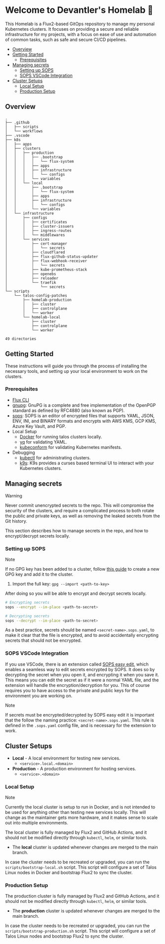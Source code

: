 # Welcome to Devantler's Homelab 🚀

This Homelab is a Flux2-based GitOps repository to manage my personal Kubernetes clusters. It focuses on providing a secure and reliable infrastructure for my projects, with a focus on ease of use and automation of common tasks, such as safe and secure CI/CD pipelines.

- [Overview](#overview)
- [Getting Started](#getting-started)
  - [Prerequisites](#prerequisites)
- [Managing secrets](#managing-secrets)
  - [Setting up SOPS](#setting-up-sops)
  - [SOPS VSCode Integration](#sops-vscode-integration)
- [Cluster Setups](#cluster-setups)
  - [Local Setup](#local-setup)
  - [Production Setup](#production-setup)

## Overview

<!-- readme-tree start -->
```
.
├── .github
│   ├── scripts
│   └── workflows
├── .vscode
├── k8s
│   ├── apps
│   ├── clusters
│   │   ├── production
│   │   │   ├── .bootstrap
│   │   │   │   └── flux-system
│   │   │   ├── apps
│   │   │   ├── infrastructure
│   │   │   │   └── configs
│   │   │   └── variables
│   │   └── local
│   │       ├── .bootstrap
│   │       │   └── flux-system
│   │       ├── apps
│   │       ├── infrastructure
│   │       │   └── configs
│   │       └── variables
│   └── infrastructure
│       ├── configs
│       │   ├── certificates
│       │   ├── cluster-issuers
│       │   ├── ingress-routes
│       │   └── middlewares
│       └── services
│           ├── cert-manager
│           │   └── secrets
│           ├── cloudflared
│           ├── flux-github-status-updater
│           ├── flux-webhook-receiver
│           │   └── secrets
│           ├── kube-prometheus-stack
│           ├── openebs
│           ├── reloader
│           └── traefik
│               └── secrets
└── scripts
    └── talos-config-patches
        ├── homelab-production
        │   ├── cluster
        │   ├── controlplane
        │   └── worker
        └── homelab-local
            ├── cluster
            ├── controlplane
            └── worker

49 directories
```
<!-- readme-tree end -->

## Getting Started

These instructions will guide you through the process of installing the necessary tools, and setting up your local environment to work on the clusters.

### Prerequisites

- [Flux CLI](https://fluxcd.io/docs/installation/#install-the-flux-cli)
- [gnupg](https://gnupg.org/download/index.html): GnuPG is a complete and free implementation of the OpenPGP standard as defined by RFC4880 (also known as PGP).
- [sops](https://github.com/getsops/sops): SOPS is an editor of encrypted files that supports YAML, JSON, ENV, INI, and BINARY formats and encrypts with AWS KMS, GCP KMS, Azure Key Vault, and PGP.
- Local Setup
  - [Docker](https://docs.docker.com/get-docker/) for running talos clusters locally.
  - [yq](https://github.com/mikefarah/yq) for validating YAML.
  - [kubeconform](https://github.com/yannh/kubeconform) for validating Kubernetes manifests.
- Debugging
  - [kubectl](https://kubernetes.io/docs/tasks/tools/install-kubectl/) for administrating clusters.
  - [k9s](https://k9scli.io): K9s provides a curses based terminal UI to interact with your Kubernetes clusters.

## Managing secrets

> [!WARNING]
> Never commit unencrypted secrets to the repo. This will compromise the security of the clusters, and require a complicated process to both rotate the public and private keys, as well as removing the leaked secrets from the Git history.

This section describes how to manage secrets in the repo, and how to encrypt/decrypt secrets locally.

### Setting up SOPS

> [!NOTE]
> If no GPG key has been added to a cluster, follow [this guide](https://fluxcd.io/flux/guides/mozilla-sops/) to create a new GPG key and add it to the cluster.

1. Import the full key: `gpg --import <path-to-key>`

After doing so you will be able to encrypt and decrypt secrets locally.

```bash
# Encrypting secrets
sops --encrypt --in-place <path-to-secret>

# Decrypting secrets
sops --decrypt --in-place <path-to-secret>
```

As a best practice, secrets should be named `<secret-name>.sops.yaml`, to make it clear that the file is encrypted, and to avoid accidentally encrypting secrets that should not be encrypted.

### SOPS VSCode Integration

If you use VSCode, there is an extension called [SOPS easy edit]([ShipitSmarter.sops-edit](https://marketplace.visualstudio.com/items?itemName=ShipitSmarter.sops-edit)), which enables a seamless way to edit secrets encrypted by SOPS. It does so by decrypting the secret when you open it, and encrypting it when you save it. This means you can edit the secret as if it were a normal YAML file, and the extension will handle the encryption/decryption for you. This of course requires you to have access to the private and public keys for the environment you are working on.

> [!NOTE]
> If secrets must be encrypted/decrypted by SOPS easy edit it is important that the follow the naming practice: `<secret-name>.sops.yaml`. This rule is defined in the `.sops.yaml` config file, and is necessary for the extension to work.

## Cluster Setups

- **Local** - A local environment for testing new services.
  - `<service>.local.<domain>`
- **Production** - A production environment for hosting services.
  - `<service>.<domain>`

### Local Setup

> [!NOTE]
> Currently the local cluster is setup to run in Docker, and is not intended to be used for anything other than testing new services locally. This will change as the maintainer gets more hardware, and it makes sense to scale out into multiple environments.

The local cluster is fully managed by Flux2 and GitHub Actions, and it should not be modified directly through `kubectl`, `helm`, or similar tools.

- The **local** cluster is updated whenever changes are merged to the main branch.

In case the cluster needs to be recreated or upgraded, you can run the `scripts/bootstrap-local.sh` script. This script will configure a set of Talos Linux nodes in Docker and bootstrap Flux2 to sync the cluster.

### Production Setup

The production cluster is fully managed by Flux2 and GitHub Actions, and it should not be modified directly through `kubectl`, `helm`, or similar tools.

- The **production** cluster is updated whenever changes are merged to the main branch.

In case the cluster needs to be recreated or upgraded, you can run the `scripts/bootstrap-production.sh` script. This script will configure a set of Talos Linux nodes and bootstrap Flux2 to sync the cluster.
